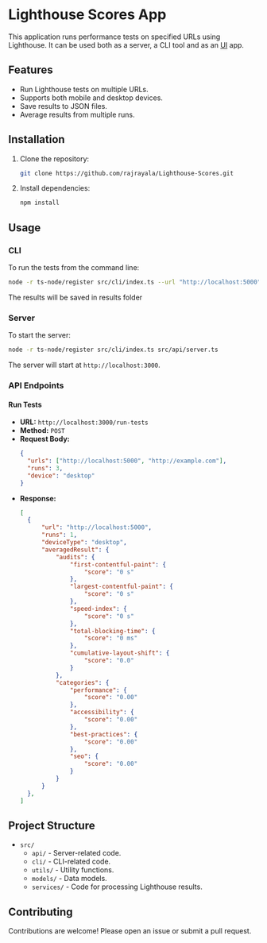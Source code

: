 # Lighthouse Scores App

This application runs performance tests on specified URLs using Lighthouse. It can be used both as a server, a CLI tool and as an [UI](ui/README.md) app.

## Features

- Run Lighthouse tests on multiple URLs.
- Supports both mobile and desktop devices.
- Save results to JSON files.
- Average results from multiple runs.

## Installation

1. Clone the repository:
   ```bash
   git clone https://github.com/rajrayala/Lighthouse-Scores.git
   ```

2. Install dependencies:
   ```bash
   npm install
   ```

## Usage

### CLI

To run the tests from the command line:
```bash
node -r ts-node/register src/cli/index.ts --url "http://localhost:5000" --runs 3 --device desktop
```

The results will be saved in results folder

### Server

To start the server:
```bash
node -r ts-node/register src/cli/index.ts src/api/server.ts
```

The server will start at `http://localhost:3000`.

### API Endpoints

#### Run Tests

- **URL:** `http://localhost:3000/run-tests`
- **Method:** `POST`
- **Request Body:**
  ```json
  {
    "urls": ["http://localhost:5000", "http://example.com"],
    "runs": 3,
    "device": "desktop"
  }
  ```
- **Response:**
  ```json
  [
    {
        "url": "http://localhost:5000",
        "runs": 1,
        "deviceType": "desktop",
        "averagedResult": {
            "audits": {
                "first-contentful-paint": {
                    "score": "0 s"
                },
                "largest-contentful-paint": {
                    "score": "0 s"
                },
                "speed-index": {
                    "score": "0 s"
                },
                "total-blocking-time": {
                    "score": "0 ms"
                },
                "cumulative-layout-shift": {
                    "score": "0.0"
                }
            },
            "categories": {
                "performance": {
                    "score": "0.00"
                },
                "accessibility": {
                    "score": "0.00"
                },
                "best-practices": {
                    "score": "0.00"
                },
                "seo": {
                    "score": "0.00"
                }
            }
        }
    },
  ]
  ```

## Project Structure

- `src/`
  - `api/` - Server-related code.
  - `cli/` - CLI-related code.
  - `utils/` - Utility functions.
  - `models/` - Data models.
  - `services/` - Code for processing Lighthouse results.

## Contributing

Contributions are welcome! Please open an issue or submit a pull request.
